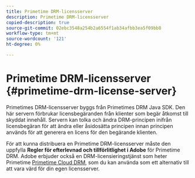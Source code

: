 ```yaml
---
title: Primetime DRM-licensserver
description: Primetime DRM-licensserver
copied-description: true
source-git-commit: 02ebc3548a254b2a6554f1ab34afbb3ea5f09bb8
workflow-type: tm+mt
source-wordcount: '121'
ht-degree: 0%

---
```


# Primetime DRM-licensserver {#primetime-drm-license-server}

Primetimes DRM-licensserver byggs från Primetimes DRM Java SDK. Den här servern förbrukar licensbegäranden från klienter som begär åtkomst till skyddat innehåll. Servern kan tolka och ändra DRM-principen inifrån licensbegäran för att ändra eller åsidosätta principen innan principen används för att generera en licens för den begärande klienten.

För att kunna distribuera en Primetime DRM-licensserver måste den uppfylla **Regler för efterlevnad och tillförlitlighet i Adobe** för Primetime DRM. Adobe erbjuder också en DRM-licensieringstjänst som heter Primetime [Primetime Cloud DRM](../cloud-quick-start/whats-included.md), som du kan använda som ett alternativ till att vara värd för din egen licensserver.
